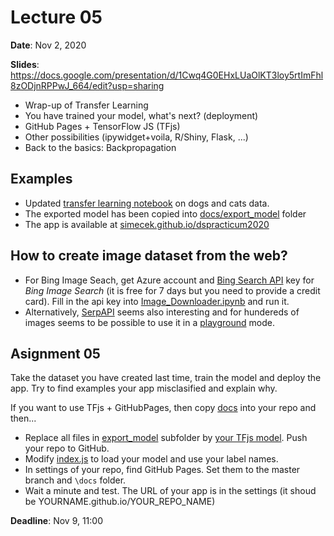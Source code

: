# Lecture 05

**Date**: Nov 2, 2020

**Slides**: https://docs.google.com/presentation/d/1Cwq4G0EHxLUaOlKT3loy5rtImFhl8zODjnRPPwJ_664/edit?usp=sharing

* Wrap-up of Transfer Learning
* You have trained your model, what's next? (deployment)
* GitHub Pages + TensorFlow JS (TFjs)
* Other possibilities (ipywidget+voila, R/Shiny, Flask, ...)
* Back to the basics: Backpropagation

## Examples

* Updated [transfer learning notebook](Transfer_Learning_DogsAndCats.ipynb) on dogs and cats data. 
* The exported model has been copied into [docs/export_model](../docs/export_model) folder
* The app is available at [simecek.github.io/dspracticum2020](http://simecek.github.io/dspracticum2020)

## How to create image dataset from the web?
* For Bing Image Seach, get Azure account and [Bing Search API](https://www.microsoft.com/en-us/bing/apis/bing-web-search-api) key for *Bing Image Search* (it is free for 7 days but you need to provide a credit card). Fill in the api key into [Image_Downloader.ipynb](Image_Downloader.ipynb) and run it.
* Alternatively, [SerpAPI](https://serpapi.com/) seems also interesting and for hundereds of images seems to be possible to use it in a [playground](https://serpapi.com/playground) mode.

## Asignment 05

Take the dataset you have created last time, train the model and deploy the app. Try to find examples your app misclasified and explain why.

If you want to use TFjs + GitHubPages, then copy [docs](docs/) into your repo and then...

* Replace all files in [export_model](docs/export_model/) subfolder by [your TFjs model](https://www.tensorflow.org/js/tutorials/conversion/import_keras). Push your repo to GitHub.
* Modify [index.js](docs/index.js) to load your model and use your label names.
* In settings of your repo, find GitHub Pages. Set them to the master branch and `\docs` folder.
* Wait a minute and test. The URL of your app is in the settings (it shoud be YOURNAME.github.io/YOUR_REPO_NAME)

**Deadline**: Nov 9, 11:00   